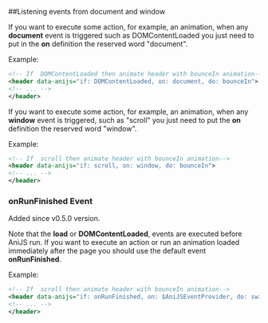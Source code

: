 ##Listening events from document and window

If you want to execute some action, for example, an animation, when any **document** event is triggered such as DOMContentLoaded you just need to put in the **on** definition the reserved word "document".

Example: 

```xml
<!-- If  DOMContentLoaded then animate header with bounceIn animation-->
<header data-anijs="if: DOMContentLoaded, on: document, do: bounceIn">
<!-- ... -->
</header>
```

If you want to execute some action, for example, an animation, when any **window** event is triggered, such as "scroll" you just need to put the **on** definition the reserved word "window". 

Example: 

```xml
<!-- If  scroll then animate header with bounceIn animation-->
<header data-anijs="if: scroll, on: window, do: bounceIn">
<!-- ... -->
</header>
```
### onRunFinished Event

Added since v0.5.0 version.

Note that the **load** or **DOMContentLoaded**, events are executed before AniJS run. If you want to execute an action or run an animation loaded immediately after the page you should use the default event **onRunFinished**.

Example: 

```xml
<!-- If  scroll then animate header with bounceIn animation-->
<header data-anijs="if: onRunFinished, on: $AniJSEventProvider, do: swing">
<!-- ... -->
</header>
```
